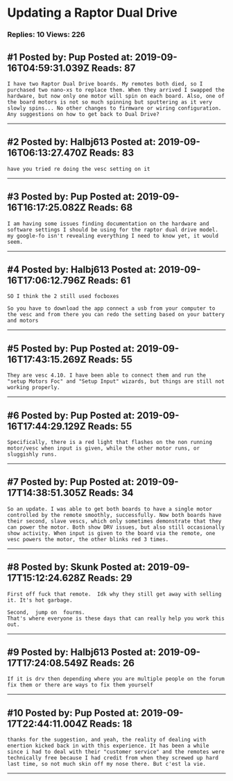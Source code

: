 # Updating a Raptor Dual Drive

### Replies: 10 Views: 226

## \#1 Posted by: Pup Posted at: 2019-09-16T04:59:31.039Z Reads: 87

```
I have two Raptor Dual Drive boards. My remotes both died, so I purchased two nano-xs to replace them. When they arrived I swapped the hardware, but now only one motor will spin on each board. Also, one of the board motors is not so much spinning but sputtering as it very slowly spins... No other changes to firmware or wiring configuration. Any suggestions on how to get back to Dual Drive?
```

---
## \#2 Posted by: Halbj613 Posted at: 2019-09-16T06:13:27.470Z Reads: 83

```
have you tried re doing the vesc setting on it
```

---
## \#3 Posted by: Pup Posted at: 2019-09-16T16:17:25.082Z Reads: 68

```
I am having some issues finding documentation on the hardware and software settings I should be using for the raptor dual drive model. my google-fo isn't revealing everything I need to know yet, it would seem.
```

---
## \#4 Posted by: Halbj613 Posted at: 2019-09-16T17:06:12.796Z Reads: 61

```
SO I think the 2 still used focboxes 

So you have to download the app connect a usb from your computer to the vesc and from there you can redo the setting based on your battery and motors
```

---
## \#5 Posted by: Pup Posted at: 2019-09-16T17:43:15.269Z Reads: 55

```
They are vesc 4.10. I have been able to connect them and run the "setup Motors Foc" and "Setup Input" wizards, but things are still not working properly.
```

---
## \#6 Posted by: Pup Posted at: 2019-09-16T17:44:29.129Z Reads: 55

```
Specifically, there is a red light that flashes on the non running motor/vesc when input is given, while the other motor runs, or sluggishly runs.
```

---
## \#7 Posted by: Pup Posted at: 2019-09-17T14:38:51.305Z Reads: 34

```
So an update. I was able to get both boards to have a single motor controlled by the remote smoothly, successfully. Now both boards have their second, slave vescs, which only sometimes demonstrate that they can power the motor. Both show DRV issues, but also still occasionally show activity. When input is given to the board via the remote, one vesc powers the motor, the other blinks red 3 times.
```

---
## \#8 Posted by: Skunk Posted at: 2019-09-17T15:12:24.628Z Reads: 29

```
First off fuck that remote.  Idk why they still get away with selling it. It's hot garbage. 

Second,  jump on  fourms.  
That's where everyone is these days that can really help you work this out.
```

---
## \#9 Posted by: Halbj613 Posted at: 2019-09-17T17:24:08.549Z Reads: 26

```
If it is drv then depending where you are multiple people on the forum fix them or there are ways to fix them yourself
```

---
## \#10 Posted by: Pup Posted at: 2019-09-17T22:44:11.004Z Reads: 18

```
thanks for the suggestion, and yeah, the reality of dealing with enertion kicked back in with this experience. It has been a while since i had to deal with their "customer service" and the remotes were technically free because I had credit from when they screwed up hard last time, so not much skin off my nose there. But c'est la vie.
```

---
